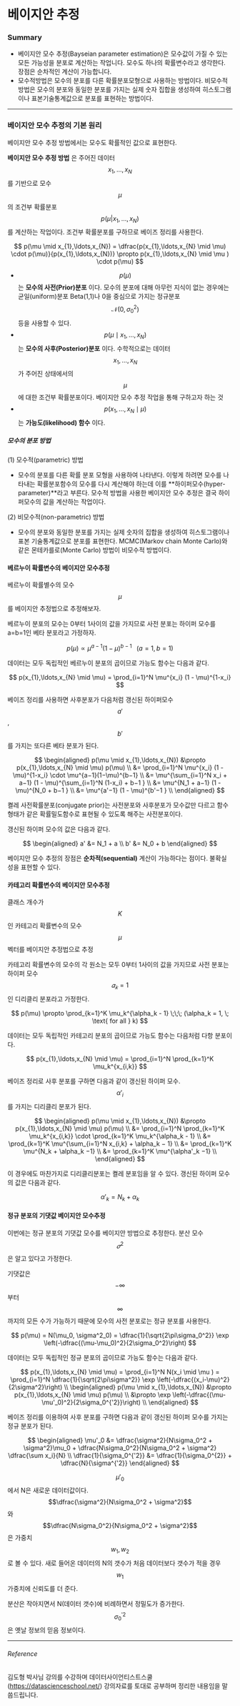 <script> MathJax.Hub.Queue(["Typeset",MathJax.Hub]); </script>

# 베이지안 추정

### Summary

- 베이지안 모수 추정(Bayseian parameter estimation)은 모수값이 가질 수 있는 모든 가능성을 분포로 계산하는 작업니다. 모수도 하나의 확률변수라고 생각한다. 장점은 순차적인 계산이 가능합니다.
- 모수적방법은 모수의 분포를 다른 확률분포모형으로 사용하는 방법이다. 비모수적 방법은 모수의 분포와 동일한 분포를 가지는 실제 숫자 집합을 생성하여 히스토그램이나 표본기술통계값으로 분포를 표현하는 방법이다. 
_____________

### 베이지안 모수 추정의 기본 원리

베이지안 모수 추정 방법에서는 모수도 확률적인 값으로 표현한다. 

**베이지안 모수 추정 방법** 은 주어진 데이터 $${x_1, ... , x_N}$$ 를 기반으로 모수 $$\mu$$ 의 조건부 확률분포 $$p(\mu \vert x_{1},\ldots,x_{N})$$ 를 계산하는 작업이다. 조건부 확률분포를 구하므로 베이즈 정리를 사용한다.

$$
p(\mu \mid x_{1},\ldots,x_{N}) = \dfrac{p(x_{1},\ldots,x_{N} \mid \mu) \cdot p(\mu)}{p(x_{1},\ldots,x_{N})} \propto p(x_{1},\ldots,x_{N}  \mid \mu )  \cdot p(\mu)
$$

- $$p(\mu)$$ 는 **모수의 사전(Prior)분포** 이다. 모수의 분포에 대해 아무런 지식이 없는 경우에는 균일(uniform)분포 Beta(1,1)나 0을 중심으로 가지는 정규분포 $$\mathcal{N}(0,\sigma_0^2)$$ 등을 사용할 수 있다. 
- $$p(\mu \mid x_{1},\ldots,x_{N})$$ 는 **모수의 사후(Posterior)분포** 이다. 수학적으로는 데이터 $$x_{1},\ldots,x_{N}$$ 가 주어진 상태에서의 $$\mu$$ 에 대한 조건부 확률분포이다. 베이지안 모수 추정 작업을 통해 구하고자 하는 것
- $$p(x_{1},\ldots,x_{N} \mid \mu)$$ 는 **가능도(likelihood) 함수** 이다. 

##### 모수의 분포 방법

(1) 모수적(parametric) 방법

- 모수의 분포를 다른 확률 분포 모형을 사용하여 나타낸다. 이렇게 하려면 모수를 나타내는 확률분포함수의 모수를 다시 계산해야 하는데 이를 **하이퍼모수(hyper-parameter)**라고 부른다. 모수적 방법을 사용한 베이지안 모수 추정은 결국 하이퍼모수의 값을 계산하는 작업이다.

(2) 비모수적(non-parametric) 방법

- 모수의 분포와 동일한 분포를 가지는 실제 숫자의 집합을 생성하여 히스토그램이나 표본 기술통계값으로 분포를 표현한다. MCMC(Markov chain Monte Carlo)와 같은 몬테카를로(Monte Carlo) 방법이 비모수적 방법이다.

#### 베르누이 확률변수의 베이지안 모수추정

베르누이 확률별수의 모수 $$\mu$$ 를 베이지안 추정법으로 추정해보자.

베르누이 분포의 모수는 0부터 1사이의 값을 가지므로 사전 분포는 하이퍼 모수를 a=b=1인 베타 분포라고 가정하자.

$$
p(\mu) \propto \mu^{a−1}(1−\mu)^{b−1} \;\;\; (a=1, b=1)
$$

데이터는 모두 독립적인 베르누이 분포의 곱이므로 가능도 함수는 다음과 같다.

$$
p(x_{1},\ldots,x_{N} \mid \mu) = \prod_{i=1}^N  \mu^{x_i} (1 - \mu)^{1-x_i}
$$

베이즈 정리를 사용하면 사후분포가 다음처럼 갱신된 하이퍼모수 $$a'$$, $$b'$$를 가지는 또다른 베타 분포가 된다.

$$
\begin{aligned}
p(\mu \mid x_{1},\ldots,x_{N})
&\propto p(x_{1},\ldots,x_{N} \mid \mu)  p(\mu) \\
&= \prod_{i=1}^N  \mu^{x_i} (1 - \mu)^{1-x_i} \cdot \mu^{a−1}(1−\mu)^{b−1}  \\
&= \mu^{\sum_{i=1}^N x_i + a−1} (1 - \mu)^{\sum_{i=1}^N (1-x_i) + b−1 }   \\
&= \mu^{N_1 + a−1} (1 - \mu)^{N_0 + b−1 }   \\
&= \mu^{a'−1} (1 - \mu)^{b'−1 }   \\
\end{aligned}
$$

켤레 사전확률분포(conjugate prior)는 사전분포와 사후분포가 모수값만 다르고 함수 형태가 같은 확률밀도함수로 표현될 수 있도록 해주는 사전분포이다. 

갱신된 하이퍼 모수의 값은 다음과 같다.

$$
\begin{aligned}
a' &= N_1 + a \\
b' &= N_0 + b 
\end{aligned}
$$

베이지안 모수 추정의 장점은 **순차적(sequential)** 계산이 가능하다는 점이다. 불확실성을 표현할 수 있다. 

#### 카테고리 확률변수의 베이지안 모수추정

클래스 개수가 $$K$$ 인 카테고리 확률변수의 모수 $$\mu$$ 벡터를 베이지안 추정법으로 추정

카테고리 확률변수의 모수의 각 원소는 모두 0부터 1사이의 값을 가지므로 사전 분포는 하이퍼 모수 $$𝛼_𝑘=1$$인 디리클리 분포라고 가정한다.

$$
p(\mu) \propto \prod_{k=1}^K \mu_k^{\alpha_k - 1} \;\;\; (\alpha_k = 1, \; \text{ for all } k)
$$

데이터는 모두 독립적인 카테고리 분포의 곱이므로 가능도 함수는 다음처럼 다항 분포이다.

$$
p(x_{1},\ldots,x_{N} \mid \mu) = \prod_{i=1}^N  \prod_{k=1}^K \mu_k^{x_{i,k}}
$$

베이즈 정리로 사후 분포를 구하면 다음과 같이 갱신된 하이퍼 모수. $$\alpha'_i$$를 가지는 디리클리 분포가 된다.

$$
\begin{aligned}
p(\mu \mid x_{1},\ldots,x_{N})
&\propto p(x_{1},\ldots,x_{N} \mid \mu)  p(\mu) \\
&= \prod_{i=1}^N  \prod_{k=1}^K \mu_k^{x_{i,k}} \cdot \prod_{k=1}^K \mu_k^{\alpha_k - 1}  \\
&= \prod_{k=1}^K  \mu^{\sum_{i=1}^N x_{i,k} + \alpha_k − 1}   \\
&= \prod_{k=1}^K  \mu^{N_k + \alpha_k −1}   \\
&= \prod_{k=1}^K  \mu^{\alpha'_k −1}   \\
\end{aligned}
$$

이 경우에도 마찬가지로 디리클리분포는 켤레 분포임을 알 수 있다. 갱신된 하이퍼 모수의 값은 다음과 같다.

$$
\alpha'_k = N_k + \alpha_k
$$

#### 정규 분포의 기댓값 베이지안 모수추정

이번에는 정규 분포의 기댓값 모수를 베이지안 방법으로 추정한다. 분산 모수 $$𝜎^2$$은 알고 있다고 가정한다.

기댓값은 $$−∞$$부터 $$∞$$까지의 모든 수가 가능하기 때문에 모수의 사전 분포로는 정규 분포를 사용한다.

$$
p(\mu) = N(\mu_0, \sigma^2_0) = \dfrac{1}{\sqrt{2\pi\sigma_0^2}} \exp \left(-\dfrac{(\mu-\mu_0)^2}{2\sigma_0^2}\right)
$$

데이터는 모두 독립적인 정규 분포의 곱이므로 가능도 함수는 다음과 같다.

$$
p(x_{1},\ldots,x_{N} \mid \mu) = \prod_{i=1}^N N(x_i \mid \mu )  = \prod_{i=1}^N  \dfrac{1}{\sqrt{2\pi\sigma^2}} \exp \left(-\dfrac{(x_i-\mu)^2}{2\sigma^2}\right) \\
\begin{aligned}
p(\mu \mid x_{1},\ldots,x_{N})  
&\propto p(x_{1},\ldots,x_{N} \mid \mu) p(\mu) \\
&\propto \exp \left(-\dfrac{(\mu-\mu'_0)^2}{2\sigma_0^{'2}}\right) \\
\end{aligned}
$$

베이즈 정리를 이용하여 사후 분포를 구하면 다음과 같이 갱신된 하이퍼 모수를 가지는 정규 분포가 된다.

$$
\begin{aligned}
\mu'_0 &= \dfrac{\sigma^2}{N\sigma_0^2 + \sigma^2}\mu_0 + \dfrac{N\sigma_0^2}{N\sigma_0^2 + \sigma^2} \dfrac{\sum x_i}{N} \\
\dfrac{1}{\sigma_0^{'2}} &= \dfrac{1}{\sigma_0^{2}} + \dfrac{N}{\sigma^{'2}}
\end{aligned}
$$

$$\mu'_0$$ 에서 N은 새로운 데이터값이다.  $$\dfrac{\sigma^2}{N\sigma_0^2 + \sigma^2}$$  와 $$\dfrac{N\sigma_0^2}{N\sigma_0^2 + \sigma^2}$$ 은 가중치 $$w_1, w_2$$ 로 볼 수 있다. 새로 들어온 데이터의 N의 갯수가 처음 데이터보다 갯수가 적을 경우 $$w_1$$ 가중치에 신뢰도를 더 준다.

분산은 작아지면서 N(데이터 갯수)에 비례하면서 정밀도가 증가한다. $${\sigma_0^{'2}}$$ 은 옛날 정보의 믿음 정보이다. 

___________________________________
###### Reference
김도형 박사님 강의를 수강하며 데이터사이언티스트스쿨(https://datascienceschool.net/) 강의자료를 토대로 공부하며 정리한 내용임을 말씀드립니다.
